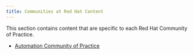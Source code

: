 ```yaml
---
title: Communities at Red Hat Content
---
```


This section contains content that are specific to each Red Hat Community of Practice.

* [Automation Community of Practice](./automation-cop.html)


